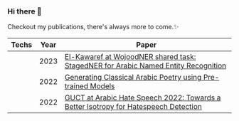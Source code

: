 ### Hi there 👋
Checkout my publications, there's always more to come.✨

|Techs|Year | Paper
|--------------------|--- | --- 
||2023|[El-Kawaref at WojoodNER shared task: StagedNER for Arabic Named Entity Recognition](https://aclanthology.org/2023.arabicnlp-1.91/)
||2022|[Generating Classical Arabic Poetry using Pre-trained Models](https://aclanthology.org/2022.wanlp-1.6/)
||2022|[GUCT at Arabic Hate Speech 2022: Towards a Better Isotropy for Hatespeech Detection](https://aclanthology.org/2022.osact-1.27/)
<!--
**nehalelkaref/nehalelkaref** is a ✨ _special_ ✨ repository because its `README.md` (this file) appears on your GitHub profile.

Here are some ideas to get you started:

- 🔭 I’m currently working on ...
- 🌱 I’m currently learning ...
- 👯 I’m looking to collaborate on ...
- 🤔 I’m looking for help with ...
- 💬 Ask me about ...
- 📫 How to reach me: ...
- 😄 Pronouns: ...
- ⚡ Fun fact: ...
-->
